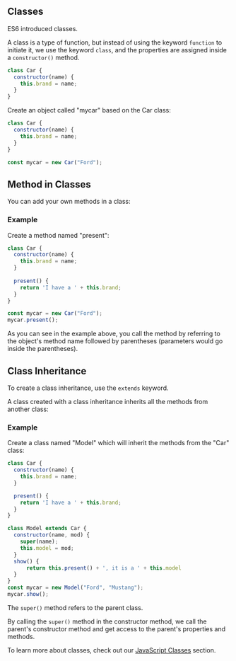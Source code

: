 
## Classes

ES6 introduced classes.

A class is a type of function, but instead of using the keyword `function` to initiate it, we use the keyword `class`, and the properties are assigned inside a `constructor()` method.

```jsx
class Car {
  constructor(name) {
    this.brand = name;
  }
}
```

Create an object called "mycar" based on the Car class:

```jsx
class Car {
  constructor(name) {
    this.brand = name;
  }
}

const mycar = new Car("Ford");
```

## Method in Classes

You can add your own methods in a class:

### Example

Create a method named "present":
```jsx
class Car {
  constructor(name) {
    this.brand = name;
  }
  
  present() {
    return 'I have a ' + this.brand;
  }
}

const mycar = new Car("Ford");
mycar.present();
```

As you can see in the example above, you call the method by referring to the object's method name followed by parentheses (parameters would go inside the parentheses).

## Class Inheritance

To create a class inheritance, use the `extends` keyword.

A class created with a class inheritance inherits all the methods from another class:

### Example

Create a class named "Model" which will inherit the methods from the "Car" class:

```jsx
class Car {
  constructor(name) {
    this.brand = name;
  }

  present() {
    return 'I have a ' + this.brand;
  }
}

class Model extends Car {
  constructor(name, mod) {
    super(name);
    this.model = mod;
  }  
  show() {
      return this.present() + ', it is a ' + this.model
  }
}
const mycar = new Model("Ford", "Mustang");
mycar.show();
```

The `super()` method refers to the parent class.

By calling the `super()` method in the constructor method, we call the parent's constructor method and get access to the parent's properties and methods.

To learn more about classes, check out our [JavaScript Classes](https://www.w3schools.com/js/js_class_intro.asp) section.
